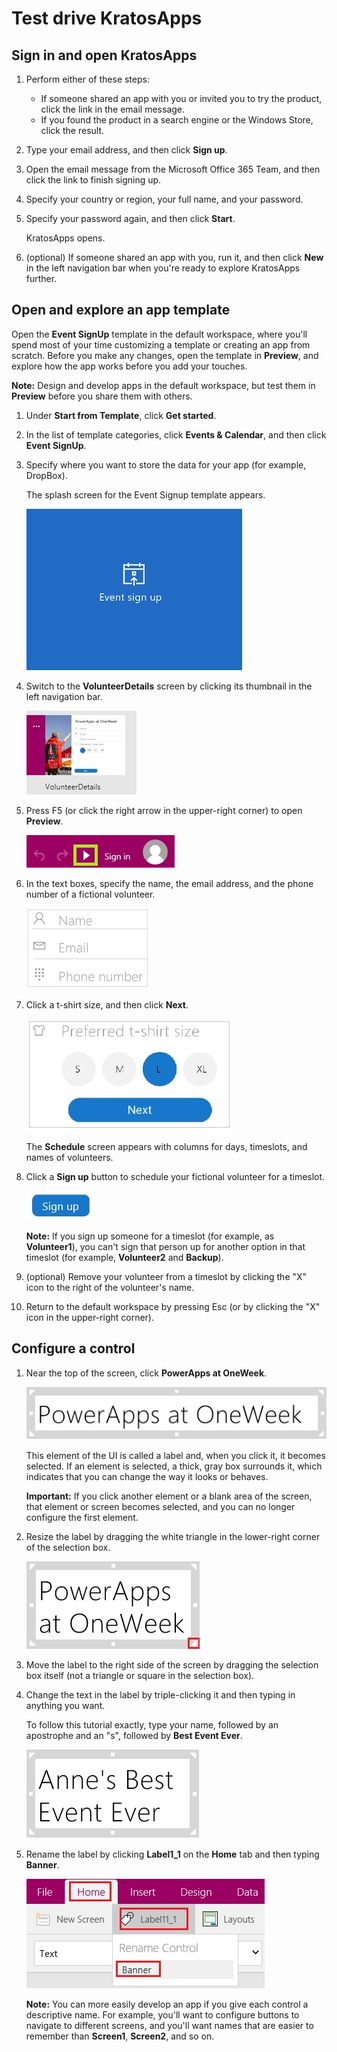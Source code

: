 <properties
	pageTitle="Test drive KratosApps"
	description=""
	services="kratosapps"
	authors="AFTOwen"
 />

# Test drive KratosApps

## Sign in and open KratosApps ##
1. Perform either of these steps:
	- If someone shared an app with you or invited you to try the product, click the link in the email message.
	- If you found the product in a search engine or the Windows Store, click the result.
1. Type your email address, and then click **Sign up**.
1. Open the email message from the Microsoft Office 365 Team, and then click the link to finish signing up.
1. Specify your country or region, your full name, and your password.
1. Specify your password again, and then click **Start**.

	KratosApps opens.

1. (optional) If someone shared an app with you, run it, and then click **New** in the left navigation bar when you're ready to explore KratosApps further.

## Open and explore an app template ##
Open the **Event SignUp** template in the default workspace, where you'll spend most of your time customizing a template or creating an app from scratch. Before you make any changes, open the template in **Preview**, and explore how the app works before you add your touches.

**Note:** Design and develop apps in the default workspace, but test them in **Preview** before you share them with others.

1. Under **Start from Template**, click **Get started**.
1. In the list of template categories, click **Events & Calendar**, and then click **Event SignUp**.
1. Specify where you want to store the data for your app (for example, DropBox).

	The splash screen for the Event Signup template appears.

	![Splash screen for the Event Signup template](./media/get-started-test-drive/splash-screen.jpg)

1. Switch to the **VolunteerDetails** screen by clicking its thumbnail in the left navigation bar.

	![Thumbnail for the VolunteerDetails screen](./media/get-started-test-drive/vdetails-thumbnail.jpg)

1. Press F5 (or click the right arrow in the upper-right corner) to open **Preview**.

	![Button to open Preview](./media/get-started-test-drive/preview-button.jpg)

1. In the text boxes, specify the name, the email address, and the phone number of a fictional volunteer.

	![Text boxes to specify the name, the email address, and the phone number of a volunteer](./media/get-started-test-drive/enter-vdata.jpg)

1. Click a t-shirt size, and then click **Next**.

	![Options for specifying a t-shirt size and a Next button](./media/get-started-test-drive/tshirt-size.jpg)

	The **Schedule** screen appears with columns for days, timeslots, and names of volunteers.
1. Click a **Sign up** button to schedule your fictional volunteer for a timeslot.

	![Button for signing up a volunteer for a particular timeslot](./media/get-started-test-drive/signup-button.jpg)

	**Note:** If you sign up someone for a timeslot (for example, as **Volunteer1**), you can't sign that person up for another option in that timeslot (for example, **Volunteer2** and **Backup**).

1. (optional) Remove your volunteer from a timeslot by clicking the "X" icon to the right of the volunteer's name.
1. Return to the default workspace by pressing Esc (or by clicking the "X" icon in the upper-right corner).

## Configure a control ##
1.  Near the top of the screen, click **PowerApps at OneWeek**.

	![A label surrounded by a selection box](./media/get-started-test-drive/selected-label.jpg)

	This element of the UI is called a label and, when you click it, it becomes selected. If an element is selected, a thick, gray box surrounds it, which indicates that you can change the way it looks or behaves.

	**Important:** If you click another element or a blank area of the screen, that element or screen becomes selected, and you can no longer configure the first element.

1. Resize the label by dragging the white triangle in the lower-right corner of the selection box.

	![Resizing a control](./media/get-started-test-drive/resize-label.jpg)

1. Move the label to the right side of the screen by dragging the selection box itself (not a triangle or square in the selection box).

1. Change the text in the label by triple-clicking it and then typing in anything you want.

	To follow this tutorial exactly, type your name, followed by an apostrophe and an "s", followed by **Best Event Ever**.

	![Change label text](./media/get-started-test-drive/change-label-text.jpg)

1. Rename the label by clicking **Label1_1** on the **Home** tab and then typing **Banner**.

	![Renaming a control](./media/get-started-test-drive/rename-label.jpg)

	**Note:** You can more easily develop an app if you give each control a descriptive name. For example, you'll want to configure buttons to navigate to different screens, and you'll want names that are easier to remember than **Screen1**, **Screen2**, and so on.